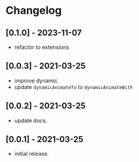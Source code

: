 # Changelog

## [0.1.0] - 2023-11-07

- refactor to extensions

## [0.0.3] - 2021-03-25

- improve dynamic.
- update `dynamicAnimateTo` to `dynamicAnimateWith`

## [0.0.2] - 2021-03-25

- update docs.

## [0.0.1] - 2021-03-25

- initial release.
